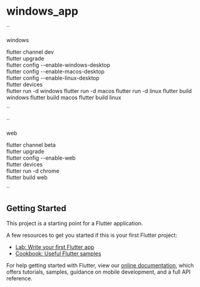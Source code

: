 # windows_app

``

windows

flutter channel dev  
flutter upgrade  
flutter config --enable-windows-desktop  
flutter config --enable-macos-desktop  
flutter config --enable-linux-desktop  
flutter devices  
flutter run -d windows
flutter run -d macos
flutter run -d linux
flutter build windows
flutter build macos
flutter build linux

``

``

web

flutter channel beta  
flutter upgrade  
flutter config --enable-web  
flutter devices  
flutter run -d chrome  
flutter build web  

``

## Getting Started

This project is a starting point for a Flutter application.

A few resources to get you started if this is your first Flutter project:

- [Lab: Write your first Flutter app](https://flutter.dev/docs/get-started/codelab)
- [Cookbook: Useful Flutter samples](https://flutter.dev/docs/cookbook)

For help getting started with Flutter, view our
[online documentation](https://flutter.dev/docs), which offers tutorials,
samples, guidance on mobile development, and a full API reference.
